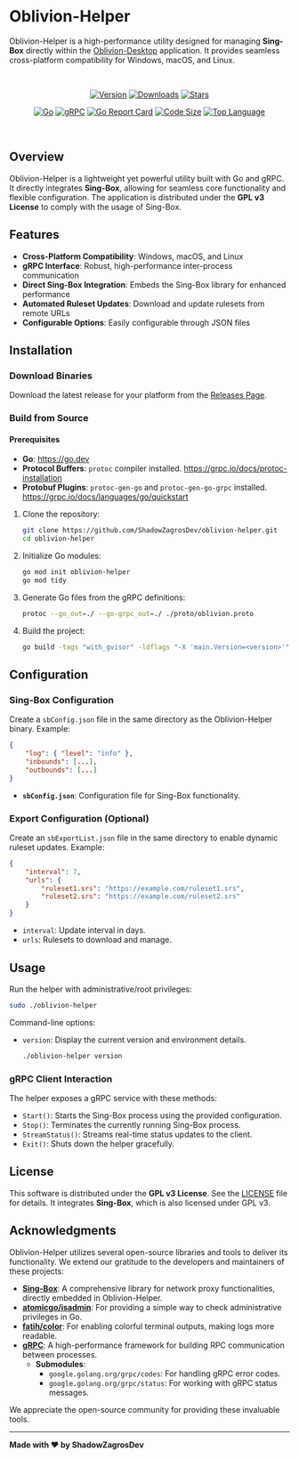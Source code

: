 # Oblivion-Helper

Oblivion-Helper is a high-performance utility designed for managing **Sing-Box** directly within the [Oblivion-Desktop](https://github.com/bepass-org/oblivion-desktop) application. It provides seamless cross-platform compatibility for Windows, macOS, and Linux.

<br>
<div align="center">

[![Version](https://img.shields.io/github/v/release/ShadowZagrosDev/oblivion-helper?label=Version&color=blue)](https://github.com/ShadowZagrosDev/oblivion-helper/releases/latest)
[![Downloads](https://img.shields.io/github/downloads/ShadowZagrosDev/oblivion-helper/total?label=Downloads&color=success)](https://github.com/ShadowZagrosDev/oblivion-helper/releases/latest)
[![Stars](https://img.shields.io/github/stars/ShadowZagrosDev/oblivion-helper?style=flat&label=Stars&color=ff69b4)](https://github.com/ShadowZagrosDev/oblivion-helper)

[![Go](https://img.shields.io/badge/Go-1.23.2-00ADD8.svg)](https://go.dev/)
[![gRPC](https://img.shields.io/badge/gRPC-Protocol-009688)](https://grpc.io/)
[![Go Report Card](https://goreportcard.com/badge/github.com/ShadowZagrosDev/oblivion-helper)](https://goreportcard.com/report/github.com/ShadowZagrosDev/oblivion-helper)
[![Code Size](https://img.shields.io/github/languages/code-size/ShadowZagrosDev/oblivion-helper?color=lightgrey)](https://github.com/ShadowZagrosDev/oblivion-helper)
[![Top Language](https://img.shields.io/github/languages/top/ShadowZagrosDev/oblivion-helper?color=yellowgreen)](https://github.com/ShadowZagrosDev/oblivion-helper)

</div>
<br>


## Overview

Oblivion-Helper is a lightweight yet powerful utility built with Go and gRPC. It directly integrates **Sing-Box**, allowing for seamless core functionality and flexible configuration. The application is distributed under the **GPL v3 License** to comply with the usage of Sing-Box.


## Features

- **Cross-Platform Compatibility**: Windows, macOS, and Linux
- **gRPC Interface**: Robust, high-performance inter-process communication
- **Direct Sing-Box Integration**: Embeds the Sing-Box library for enhanced performance
- **Automated Ruleset Updates**: Download and update rulesets from remote URLs
- **Configurable Options**: Easily configurable through JSON files


## Installation

### Download Binaries

Download the latest release for your platform from the [Releases Page](https://github.com/ShadowZagrosDev/oblivion-helper/releases/latest).

### Build from Source

#### Prerequisites

- **Go**: https://go.dev
- **Protocol Buffers**: `protoc` compiler installed. https://grpc.io/docs/protoc-installation
- **Protobuf Plugins**: `protoc-gen-go` and `protoc-gen-go-grpc` installed. https://grpc.io/docs/languages/go/quickstart

1. Clone the repository:
   ```bash
   git clone https://github.com/ShadowZagrosDev/oblivion-helper.git
   cd oblivion-helper
   ```

2. Initialize Go modules:
   ```bash
   go mod init oblivion-helper
   go mod tidy
   ```

3. Generate Go files from the gRPC definitions:
   ```bash
   protoc --go_out=./ --go-grpc_out=./ ./proto/oblivion.proto
   ```

4. Build the project:
   ```bash
   go build -tags "with_gvisor" -ldflags "-X 'main.Version=<version>'" -o oblivion-helper ./cmd
   ```

## Configuration

### Sing-Box Configuration

Create a `sbConfig.json` file in the same directory as the Oblivion-Helper binary. Example:

```json
{
    "log": { "level": "info" },
    "inbounds": [...],
    "outbounds": [...]
}
```

- **`sbConfig.json`**: Configuration file for Sing-Box functionality.


### Export Configuration (Optional)

Create an `sbExportList.json` file in the same directory to enable dynamic ruleset updates. Example:

```json
{
    "interval": 7,
    "urls": {
        "ruleset1.srs": "https://example.com/ruleset1.srs",
        "ruleset2.srs": "https://example.com/ruleset2.srs"
    }
}
```

- `interval`: Update interval in days.
- `urls`: Rulesets to download and manage.


## Usage

Run the helper with administrative/root privileges:
```bash
sudo ./oblivion-helper
```

Command-line options:
- `version`: Display the current version and environment details.
  ```bash
  ./oblivion-helper version
  ```


### gRPC Client Interaction

The helper exposes a gRPC service with these methods:
- `Start()`: Starts the Sing-Box process using the provided configuration.
- `Stop()`: Terminates the currently running Sing-Box process.
- `StreamStatus()`: Streams real-time status updates to the client.
- `Exit()`: Shuts down the helper gracefully.


## License

This software is distributed under the **GPL v3 License**. See the [LICENSE](LICENSE) file for details. It integrates **Sing-Box**, which is also licensed under GPL v3.


## Acknowledgments

Oblivion-Helper utilizes several open-source libraries and tools to deliver its functionality. We extend our gratitude to the developers and maintainers of these projects:

- **[Sing-Box](https://github.com/SagerNet/sing-box)**: A comprehensive library for network proxy functionalities, directly embedded in Oblivion-Helper.
- **[atomicgo/isadmin](https://github.com/atomicgo/isadmin)**: For providing a simple way to check administrative privileges in Go.
- **[fatih/color](https://github.com/fatih/color)**: For enabling colorful terminal outputs, making logs more readable.
- **[gRPC](https://grpc.io/)**: A high-performance framework for building RPC communication between processes.
  - **Submodules**:
    - `google.golang.org/grpc/codes`: For handling gRPC error codes.
    - `google.golang.org/grpc/status`: For working with gRPC status messages.

We appreciate the open-source community for providing these invaluable tools.


---

**Made with ❤️ by ShadowZagrosDev**
